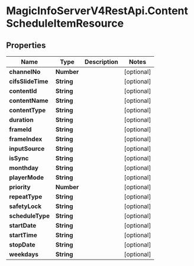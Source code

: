 # MagicInfoServerV4RestApi.ContentScheduleItemResource

## Properties
Name | Type | Description | Notes
------------ | ------------- | ------------- | -------------
**channelNo** | **Number** |  | [optional] 
**cifsSlideTime** | **String** |  | [optional] 
**contentId** | **String** |  | [optional] 
**contentName** | **String** |  | [optional] 
**contentType** | **String** |  | [optional] 
**duration** | **String** |  | [optional] 
**frameId** | **String** |  | [optional] 
**frameIndex** | **String** |  | [optional] 
**inputSource** | **String** |  | [optional] 
**isSync** | **String** |  | [optional] 
**monthday** | **String** |  | [optional] 
**playerMode** | **String** |  | [optional] 
**priority** | **Number** |  | [optional] 
**repeatType** | **String** |  | [optional] 
**safetyLock** | **String** |  | [optional] 
**scheduleType** | **String** |  | [optional] 
**startDate** | **String** |  | [optional] 
**startTime** | **String** |  | [optional] 
**stopDate** | **String** |  | [optional] 
**weekdays** | **String** |  | [optional] 


